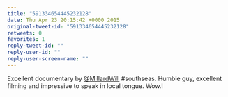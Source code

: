 ```yaml
---
title: "591334654445232128"
date: Thu Apr 23 20:15:42 +0000 2015
original-tweet-id: "591334654445232128"
retweets: 0
favorites: 1
reply-tweet-id: ""
reply-user-id: ""
reply-user-screen-name: ""
---
```

Excellent documentary by <a href="https://twitter.com/MillardWill">@MillardWill</a> #southseas. Humble guy, excellent filming and impressive to speak in local tongue. Wow.!
